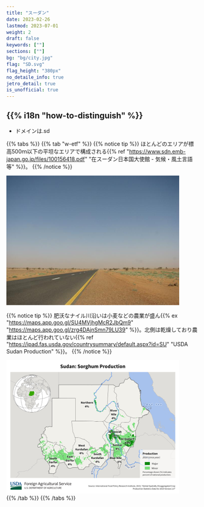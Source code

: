 ```yaml
---
title: "スーダン"
date: 2023-02-26
lastmod: 2023-07-01
weight: 2
draft: false
keywords: [""]
sections: [""]
bg: "bg/city.jpg"
flag: "SD.svg"
flag_height: "380px"
no_detaile_info: true
jetro_detail: true
is_unofficial: true
---
```


<div class="main-desciption country-description">
    <h2 class="section-title">{{% i18n "how-to-distinguish" %}}</h2>
    <ul class="rule-list">
        <li>ドメインは<span class="quiz">.sd</span></li>
    </ul>
</div>

{{% tabs %}}
{{% tab "w-etf" %}}
{{% notice tip %}}
ほとんどのエリアが標高500ｍ以下の平坦なエリアで構成される{{% ref "https://www.sdn.emb-japan.go.jp/files/100156418.pdf" "在スーダン日本国大使館 - 気候・風土言語等" %}}。
{{% /notice %}}

<div class="googlemap-if unclickable">
<img src="./alsherian.jpg" width="90%">
</div>

{{% notice tip %}}
肥沃なナイル川沿いは小麦などの農業が盛ん{{% ex "https://maps.app.goo.gl/SU4MVjhgMcR2JbQm9" "https://maps.app.goo.gl/zrg4DAjnSmn79LU39" %}}。北側は乾燥しており農業はほとんど行われていない{{% ref "https://ipad.fas.usda.gov/countrysummary/default.aspx?id=SU" "USDA Sudan Production" %}}。
{{% /notice %}}

<div class="googlemap-if unclickable">
<img src="./Sudan_Sorghum.png" width="90%">
</div>
{{% /tab %}}
{{% /tabs %}}
